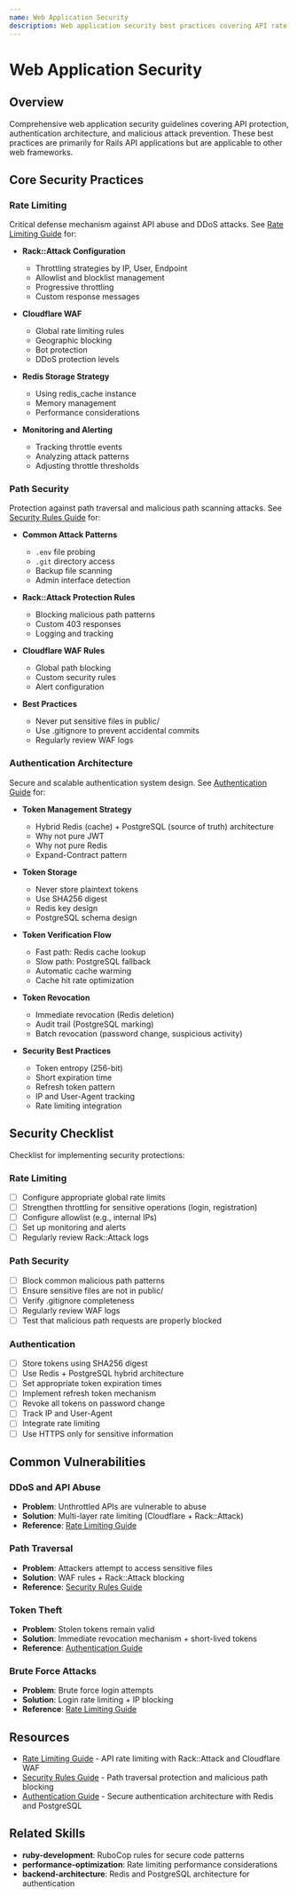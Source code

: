 ```yaml
---
name: Web Application Security
description: Web application security best practices covering API rate limiting, path traversal protection, and authentication architecture design. Use when implementing DDoS protection, securing sensitive paths, designing token management systems, or when user mentions Rack::Attack, Cloudflare WAF, authentication, rate limiting, token, Redis, PostgreSQL, security, API protection, or path traversal.
---
```


# Web Application Security

## Overview

Comprehensive web application security guidelines covering API protection, authentication architecture, and malicious attack prevention. These best practices are primarily for Rails API applications but are applicable to other web frameworks.

## Core Security Practices

### Rate Limiting

Critical defense mechanism against API abuse and DDoS attacks. See [Rate Limiting Guide](references/rate-limiting.md) for:

- **Rack::Attack Configuration**
  - Throttling strategies by IP, User, Endpoint
  - Allowlist and blocklist management
  - Progressive throttling
  - Custom response messages

- **Cloudflare WAF**
  - Global rate limiting rules
  - Geographic blocking
  - Bot protection
  - DDoS protection levels

- **Redis Storage Strategy**
  - Using redis_cache instance
  - Memory management
  - Performance considerations

- **Monitoring and Alerting**
  - Tracking throttle events
  - Analyzing attack patterns
  - Adjusting throttle thresholds

### Path Security

Protection against path traversal and malicious path scanning attacks. See [Security Rules Guide](references/security-rules.md) for:

- **Common Attack Patterns**
  - `.env` file probing
  - `.git` directory access
  - Backup file scanning
  - Admin interface detection

- **Rack::Attack Protection Rules**
  - Blocking malicious path patterns
  - Custom 403 responses
  - Logging and tracking

- **Cloudflare WAF Rules**
  - Global path blocking
  - Custom security rules
  - Alert configuration

- **Best Practices**
  - Never put sensitive files in public/
  - Use .gitignore to prevent accidental commits
  - Regularly review WAF logs

### Authentication Architecture

Secure and scalable authentication system design. See [Authentication Guide](references/authentication.md) for:

- **Token Management Strategy**
  - Hybrid Redis (cache) + PostgreSQL (source of truth) architecture
  - Why not pure JWT
  - Why not pure Redis
  - Expand-Contract pattern

- **Token Storage**
  - Never store plaintext tokens
  - Use SHA256 digest
  - Redis key design
  - PostgreSQL schema design

- **Token Verification Flow**
  - Fast path: Redis cache lookup
  - Slow path: PostgreSQL fallback
  - Automatic cache warming
  - Cache hit rate optimization

- **Token Revocation**
  - Immediate revocation (Redis deletion)
  - Audit trail (PostgreSQL marking)
  - Batch revocation (password change, suspicious activity)

- **Security Best Practices**
  - Token entropy (256-bit)
  - Short expiration time
  - Refresh token pattern
  - IP and User-Agent tracking
  - Rate limiting integration

## Security Checklist

Checklist for implementing security protections:

### Rate Limiting
- [ ] Configure appropriate global rate limits
- [ ] Strengthen throttling for sensitive operations (login, registration)
- [ ] Configure allowlist (e.g., internal IPs)
- [ ] Set up monitoring and alerts
- [ ] Regularly review Rack::Attack logs

### Path Security
- [ ] Block common malicious path patterns
- [ ] Ensure sensitive files are not in public/
- [ ] Verify .gitignore completeness
- [ ] Regularly review WAF logs
- [ ] Test that malicious path requests are properly blocked

### Authentication
- [ ] Store tokens using SHA256 digest
- [ ] Use Redis + PostgreSQL hybrid architecture
- [ ] Set appropriate token expiration times
- [ ] Implement refresh token mechanism
- [ ] Revoke all tokens on password change
- [ ] Track IP and User-Agent
- [ ] Integrate rate limiting
- [ ] Use HTTPS only for sensitive information

## Common Vulnerabilities

### DDoS and API Abuse
- **Problem**: Unthrottled APIs are vulnerable to abuse
- **Solution**: Multi-layer rate limiting (Cloudflare + Rack::Attack)
- **Reference**: [Rate Limiting Guide](references/rate-limiting.md)

### Path Traversal
- **Problem**: Attackers attempt to access sensitive files
- **Solution**: WAF rules + Rack::Attack blocking
- **Reference**: [Security Rules Guide](references/security-rules.md)

### Token Theft
- **Problem**: Stolen tokens remain valid
- **Solution**: Immediate revocation mechanism + short-lived tokens
- **Reference**: [Authentication Guide](references/authentication.md)

### Brute Force Attacks
- **Problem**: Brute force login attempts
- **Solution**: Login rate limiting + IP blocking
- **Reference**: [Rate Limiting Guide](references/rate-limiting.md)

## Resources

- [Rate Limiting Guide](references/rate-limiting.md) - API rate limiting with Rack::Attack and Cloudflare WAF
- [Security Rules Guide](references/security-rules.md) - Path traversal protection and malicious path blocking
- [Authentication Guide](references/authentication.md) - Secure authentication architecture with Redis and PostgreSQL

## Related Skills

- **ruby-development**: RuboCop rules for secure code patterns
- **performance-optimization**: Rate limiting performance considerations
- **backend-architecture**: Redis and PostgreSQL architecture for authentication
